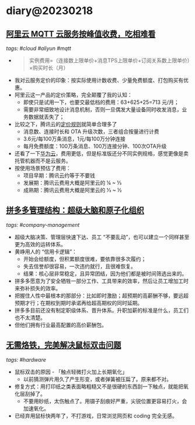 # diary@20230218

## [阿里云 MQTT 云服务按峰值收费，吃相难看](https://help.aliyun.com/document_detail/189682.html)
_tags: #cloud #aliyun #mqtt_

- > 实例费用=（连接数上限单价+消息TPS上限单价+订阅关系数上限单价）×购买时长（月）
- 我对云服务定价的印象：按实际使用计数收费、少量免费额度、打包购买有优惠。
- 阿里云这一产品的定价策略，完全颠覆了我的认知：
  - 即使只是试用一下，也要交最低档的费用：63+625+25=713 元/月；
  - 需要非常细致地设计消息机制，否则一旦偶发大量设备同时收发消息，业务数据就丢失了；
- 比较之下，腾讯云的[定价规则](https://cloud.tencent.com/document/product/634/15240)就简单合理多了
  - 消息数、连接时长和 OTA 升级次数，三者组合按量进行计费
  - 3.6元/每100万条消息，1元/每100万分钟连接
  - 每月免费额度：100万条消息、100万连接分钟、100次OTA升级
- 还看了一下[华为云](https://support.huaweicloud.com/productdesc-iothub/iot_04_0012.html)，费用更低，但是标准版还分不同实例规格，感觉更像是卖托管机器而不是云服务。
- 按使用场景预估了费用：
  - 项目早期：腾讯云约等于不要钱
  - 发展期：腾讯云费用大概是阿里云的 ¼ ~ ⅓
  - 成熟期：腾讯云费用大概是阿里云的 ⅓ ~ ½

## [拼多多管理结构：超级大脑和原子化组织](https://mp.weixin.qq.com/s?__biz=MzU3Mjk1OTQ0Ng==&mid=2247491674&idx=1&sn=e53345e29d7c7b971d3015d5f3748f9a&scene=21#wechat_redirect)
_tags: #company-management_

- 超级大脑决策、管理层快速下达、员工 “不要乱动”，也可以建立一个同样甚至更为高效的运转体系。
- 黄峥用人的 “信用卡逻辑”：
  - 开始会给额度，但积累额度很难，要依靠很多次履约；
  - 失去信誉却很容易，一次违约就行，且很难恢复。
  - 结果：核心层非常稳定，且异常团结，因为他们都是被时间筛选出来的。
- 拼多多愿意为了安全牺牲一部分工作、工具带来的效率，然后让员工增加工时来弥补损失的效率。
- 把握住人性中最根本的那部分：比如即时激励；超预期的高薪酬不够，要远超预期才行；在期权到期时承诺再给超高期权的同时延期。
- 拼多多目前还没有制定职级体系、晋升体系。升职加薪的标准是什么，员工们也不太清楚。
- 但他们拥有行业最高配置的高价薪酬包。

## [无需烙铁，完美解决鼠标双击问题](https://www.chiphell.com/thread-2493415-1-1.html)
_tags: #hardware_

- 鼠标双击的原因 - 「触点轻微打火加上长期氧化」
  - 以前猜测弹片用久了产生形变，或者弹簧被压扁了。原来都不对。
- 修复方式：用打印纸之类表面略粗糙又不是很硬的东西刮一下触点，就能把氧化层刮掉了。
  - 不要用砂纸，太伤触点了。用镊子刮痕好严重，尖锐位置更容易打火，会加速氧化。
- 已经弃用鼠标快两年了，不打游戏，日常浏览网页和 coding 完全无感。
